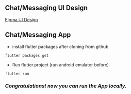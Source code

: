 ## Chat/Messaging UI Design

[Figma UI Design](https://www.figma.com/file/f3fSN19kGrmxKJeLgf5poS/Mobile-UI?type=design&node-id=0%3A1&mode=design&t=FempqUXhaEq34C7j-1)



## Chat/Messaging App

- install flutter packages after cloning from github

```sh
flutter packages get
```

- Run flutter project (run android emulator before)

```sh
flutter run 
```


### _Congratulations! now you can run the App locally._